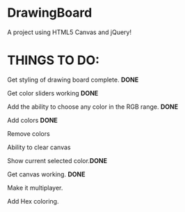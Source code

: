 # DrawingBoard
A project using HTML5 Canvas and jQuery!

<h1>THINGS TO DO:</h1>

Get styling of drawing board complete. **DONE**

Get color sliders working **DONE**

Add the ability to choose any color in the RGB range. **DONE**

Add colors **DONE**

Remove colors

Ability to clear canvas

Show current selected color.**DONE**

Get canvas working. **DONE**

Make it multiplayer.

Add Hex coloring.
